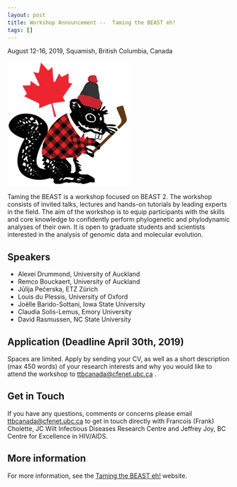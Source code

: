 ```yaml
---
layout: post
title: Workshop Announcement --  Taming the BEAST eh!
tags: []
---
```


August 12-16, 2019, Squamish, British Columbia, Canada

![logo](/images/Taming-the-BEAST-Squamish-Logo.png)

Taming the BEAST is a workshop focused on BEAST 2. 
The workshop consists of invited talks, lectures and hands-on tutorials by leading experts in the field. 
The aim of the workshop is to equip participants with the skills and core knowledge to confidently perform phylogenetic and phylodynamic analyses of their own. It is open to graduate students and scientists interested in the analysis of genomic data and molecular evolution.

## Speakers

*    Alexei Drummond, University of Auckland
*    Remco Bouckaert, University of Auckland
*    Jūlija Pečerska, ETZ Zürich
*    Louis du Plessis, University of Oxford
*    Joëlle Barido-Sottani, Iowa State University
*    Claudia Solis-Lemus, Emory University
*    David Rasmussen, NC State University

## Application (Deadline April 30th, 2019)

Spaces are limited. Apply by sending your CV, as well as a short description (max 450 words) of your research interests and why you would like to attend the workshop to [ttbcanada@cfenet.ubc.ca](ttbcanada@cfenet.ubc.ca) .

## Get in Touch

If you have any questions, comments or concerns please email [ttbcanada@cfenet.ubc.ca](ttbcanada@cfenet.ubc.ca) to get in touch directly with Francois (Frank) Cholette, JC Wilt Infectious Diseases Research Centre and Jeffrey Joy, BC Centre for Excellence in HIV/AIDS.

## More information

For more information, see the [Taming the BEAST eh!](https://ttbcanada.wordpress.com/) website.
